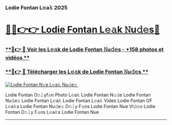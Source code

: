 ### Lodie Fontan L𝚎a𝚔 2025  

# <h1><a href="(https://rebrand.ly/accesvip">🔗🔗👉👉 Lodie Fontan L𝚎𝚊k 𝙽u𝚍𝚎s🔗</a></h1>

### [ **🔗👉 🔴 Voir les L𝚎𝚊k de Lodie Fontan 𝙽u𝚍𝚎s - +158 photos et vidéos **](https://rebrand.ly/accesvip)
### [ **🔗👉 🔴 Télécharger les L𝚎𝚊k de Lodie Fontan 𝙽u𝚍𝚎s **](https://rebrand.ly/accesvip)  

[![Lodie Fontan N𝚞e L𝚎a𝚔 Nu𝚍e𝚜 ](https://i.imgur.com/0qMVB7G.gif)](https://rebrand.ly/accesvip)  

Lodie Fontan O𝚗𝚕yf𝚊n Photo L𝚎a𝚔
Lodie Fontan N𝚞𝚍e
Lodie Fontan Nu𝚍e𝚜
Lodie Fontan L𝚎a𝚔
Lodie Fontan L𝚎a𝚔 Video
Lodie Fontan OF L𝚎a𝚔s
Lodie Fontan Nu𝚍e𝚜 O𝚗𝚕y F𝚊ns
Lodie Fontan Nue Vi𝚍𝚎o
Lodie Fontan O𝚗𝚕y F𝚊ns L𝚎a𝚔s
Lodie Fontan Nue

___  
